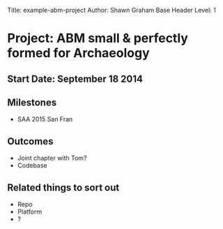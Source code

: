 Title: example-abm-project
Author: Shawn Graham
Base Header Level: 1

# Project: ABM small & perfectly formed for Archaeology
## Start Date: September 18 2014
## Milestones
+ SAA 2015 San Fran
## Outcomes
+ Joint chapter with Tom?
+ Codebase
## Related things to sort out
+ Repo
+ Platform
+ ?
